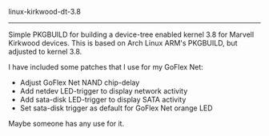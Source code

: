 linux-kirkwood-dt-3.8

-----------------

Simple PKGBUILD for building a device-tree enabled kernel 3.8 for Marvell Kirkwood devices.
This is based on Arch Linux ARM's PKGBUILD, but adjusted to kernel 3.8.

I have included some patches that I use for my GoFlex Net:
* Adjust GoFlex Net NAND chip-delay
* Add netdev LED-trigger to display network activity
* Add sata-disk LED-trigger to display SATA activity
* Set sata-disk trigger as default for GoFlex Net orange LED

Maybe someone has any use for it.

